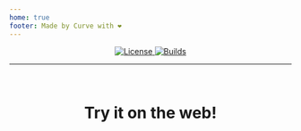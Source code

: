 ```yaml
---
home: true
footer: Made by Curve with ❤️
---
```


<div align="center">
  <a href="https://github.com/Curve/EasyBonsai3/blob/master/LICENSE">
    <img src="https://img.shields.io/github/license/Curve/EasyBonsai3.svg?style=for-the-badge" alt="License" />
  </a>
  <a href="https://github.com/Curve/EasyBonsai3/actions?query=workflow%3A%22Build+and+release+on+push%22">
    <img src="https://img.shields.io/github/workflow/status/Curve/EasyBonsai3/Build%20and%20release%20on%20push?style=for-the-badge" alt="Builds" />
  </a>
</div>

---

<br/>

<div align="center">
<h1> Try it on the web! </h1>
</div>

<br/>

<ClientOnly>
  <custom-CodeEditor />
</ClientOnly>
